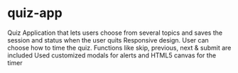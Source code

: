 # quiz-app
Quiz Application that lets users choose from several topics and saves the session and status when the user quits
Responsive design. User can choose how to time the quiz. Functions like skip, previous, next & submit are included
Used customized modals for alerts and HTML5 canvas for the timer
